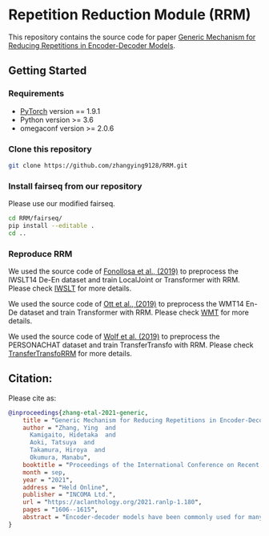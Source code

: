 # Repetition Reduction Module (RRM)
This repository contains the source code for paper [Generic Mechanism for Reducing Repetitions in Encoder-Decoder Models](https://aclanthology.org/2021.ranlp-1.180).

## Getting Started
### Requirements
* [PyTorch](http://pytorch.org/) version == 1.9.1
* Python version >= 3.6
* omegaconf version >= 2.0.6

### Clone this repository 
```sh
git clone https://github.com/zhangying9128/RRM.git
```

### Install fairseq from our repository
Please use our modified fairseq.
```sh
cd RRM/fairseq/
pip install --editable .
cd ..
```

### Reproduce RRM
We used the source code of [Fonollosa et al., (2019)](https://github.com/jarfo/joint) to preprocess the IWSLT14 De-En dataset and train LocalJoint or Transformer with RRM.
Please check [IWSLT](https://github.com/zhangying9128/RRM/tree/main/IWSLT) for more details.

We used the source code of [Ott et al., (2019)](https://github.com/facebookresearch/fairseq/tree/main/examples/translation) to preprocess the WMT14 En-De dataset and train Transformer with RRM.
Please check [WMT](https://github.com/zhangying9128/RRM/tree/main/WMT) for more details.

We used the source code of [Wolf et al. (2019)](https://github.com/huggingface/transfer-learning-conv-ai) to preprocess the PERSONACHAT dataset and train TransferTransfo with RRM.
Please check [TransferTransfoRRM](https://github.com/zhangying9128/RRM/tree/main/TransferTransfoRRM) for more details.

## Citation:
Please cite as:
```bibtex
@inproceedings{zhang-etal-2021-generic,
    title = "Generic Mechanism for Reducing Repetitions in Encoder-Decoder Models",
    author = "Zhang, Ying  and
      Kamigaito, Hidetaka  and
      Aoki, Tatsuya  and
      Takamura, Hiroya  and
      Okumura, Manabu",
    booktitle = "Proceedings of the International Conference on Recent Advances in Natural Language Processing (RANLP 2021)",
    month = sep,
    year = "2021",
    address = "Held Online",
    publisher = "INCOMA Ltd.",
    url = "https://aclanthology.org/2021.ranlp-1.180",
    pages = "1606--1615",
    abstract = "Encoder-decoder models have been commonly used for many tasks such as machine translation and response generation. As previous research reported, these models suffer from generating redundant repetition. In this research, we propose a new mechanism for encoder-decoder models that estimates the semantic difference of a source sentence before and after being fed into the encoder-decoder model to capture the consistency between two sides. This mechanism helps reduce repeatedly generated tokens for a variety of tasks. Evaluation results on publicly available machine translation and response generation datasets demonstrate the effectiveness of our proposal.",
}
```
